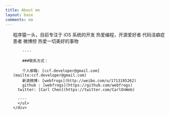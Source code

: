 ```yaml
---
title: About me
layout: base
comments: no
---
```

<div class="am-container lp-container">
  <div class="lp-friends">
    <div class="lp-friends-list">
      <ul>
        程序猿一头，目前专注于 iOS 系统的开发	
        热爱编程，开源爱好者		
        代码洁癖症患者  	
        微博控   
        热爱一切美好的事物

        ----

        ###联系方式：        

        个人邮箱: [ccf.developer@gmail.com](mailto:ccf.developer@gmail.com)     
        新浪微博: [webfrogs](http://weibo.com/u/1713195262)	    
        github : [webfrogs](https://github.com/webfrogs)        
      twitter: [Carl Chen](https://twitter.com/CarlOnWeb)

      ----
      </ul>
    </div>
  </div>
</div>


